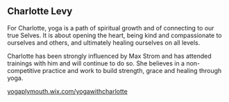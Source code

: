 ## Charlotte Levy

For Charlotte, yoga is a path of spiritual growth and of connecting to our true Selves. It is about opening the heart, being kind and compassionate to ourselves and others, and ultimately healing ourselves on all levels.

Charlotte has been strongly influenced by Max Strom and has attended trainings with him and will continue to do so. She believes in a non-competitive practice and work to build strength, grace and healing through yoga.

[yogaplymouth.wix.com/yogawithcharlotte](http://yogaplymouth.wix.com/yogawithcharlotte)
